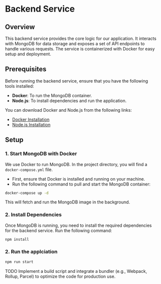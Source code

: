 # Backend Service

## Overview

This backend service provides the core logic for our application. It interacts with MongoDB for data storage and exposes a set of API endpoints to handle various requests. The service is containerized with Docker for easy setup and deployment.

## Prerequisites

Before running the backend service, ensure that you have the following tools installed:

- **Docker**: To run the MongoDB container.
- **Node.js**: To install dependencies and run the application.

You can download Docker and Node.js from the following links:
- [Docker Installation](https://www.docker.com/get-started)
- [Node.js Installation](https://nodejs.org/)

## Setup

### 1. Start MongoDB with Docker

We use Docker to run MongoDB. In the project directory, you will find a `docker-compose.yml` file.

- First, ensure that Docker is installed and running on your machine.
- Run the following command to pull and start the MongoDB container:

```bash
docker-compose up -d
```

This will fetch and run the MongoDB image in the background.

### 2. Install Dependencies

Once MongoDB is running, you need to install the required dependencies for the backend service. Run the following command:
```bash
npm install
```


### 2. Run the applciation
```bash
npm run start
```


TODO
Implement a build script and integrate a bundler (e.g., Webpack, Rollup, Parcel) to optimize the code for production use.